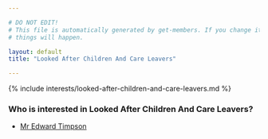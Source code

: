 ```yaml
---

# DO NOT EDIT!
# This file is automatically generated by get-members. If you change it, bad
# things will happen.

layout: default
title: "Looked After Children And Care Leavers"

---
```


{% include interests/looked-after-children-and-care-leavers.md %}

### Who is interested in Looked After Children And Care Leavers?


* [Mr Edward Timpson](../members/mr-edward-timpson.html)
